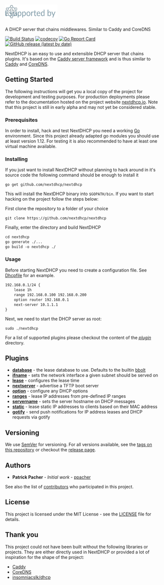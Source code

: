 # <img src="./assets/nextdhcp-logo.svg" alt="NextDHCP" height="45px" width="170px">

A DHCP server that chains middlewares. Similar to Caddy and CoreDNS

[![Build Status](https://travis-ci.com/nextdhcp/nextdhcp.svg?branch=master)](https://travis-ci.com/nextdhcp/nextdhcp)
[![codecov](https://codecov.io/gh/ppacher/dhcp-ng/branch/master/graph/badge.svg)](https://codecov.io/gh/nextdhcp/nextdhcp)
[![Go Report Card](https://goreportcard.com/badge/github.com/nextdhcp/nextdhcp)](https://goreportcard.com/report/github.com/nextdhcp/nextdhcp)
[![GitHub release (latest by date)](https://img.shields.io/github/v/release/nextdhcp/nextdhcp)](https://github.com/nextdhcp/nextdhcp/releases)


NextDHCP is an easy to use and extensible DHCP server that chains plugins. It's based on the [Caddy server framework](https://github.com/caddyserver/caddy/) and is thus similar to [Caddy](https://caddyserver.com/) and [CoreDNS](https://coredns.io/). 

## Getting Started

The following instructions will get you a local copy of the project for development and testing purposes. For production deployments please refer to the documentation hosted on the project website [nextdhcp.io](https://nextdhcp.io). Note that this project is still in early alpha and may not yet be considered stable.

### Prerequisites

In order to install, hack and test NextDHCP you need a working [Go](https://golang.org) environment. Since this project already adapted go modules you should use at least version 1.12. For testing it is also recommended to have
at least one virtual machine available. 

### Installing

If you just want to install NextDHCP without planning to hack around in it's source code the following command should be enough to install it

```
go get github.com/nextdhcp/nextdhcp
```

This will install the NextDHCP binary into `$GOPATH/bin`. If you want to start hacking on the project follow the steps below:

First clone the repository to a folder of your choice

```
git clone https://github.com/nextdhcp/nextdhcp
```

Finally, enter the directory and build NextDHCP

```
cd nextdhcp
go generate ./...
go build -o nextdhcp ./
```

### Usage

Before starting NextDHCP you need to create a configuration file. See [Dhcpfile](./Dhcpfile) for an example.

```
192.168.0.1/24 {
    lease 1h
    range 192.168.0.100 192.168.0.200
    option router 192.168.0.1
    next-server 10.1.1.1
}
```

Next, we need to start the DHCP server as root:

```
sudo ./nextdhcp 
```

For a list of supported plugins please checkout the content of the [*plugin*](./plugin) directory.

## Plugins

- [**database**](./plugin/database) - the lease database to use. Defaults to the builtin [bbolt](https://github.com/etcd-io/bbolt)
- [**ifname**](./plugin/ifname) - sets the network interface a given subnet should be served on
- [**lease**](./plugin/lease) - configures the lease time
- [**nextserver**](./plugin/nextserver) - advertise a TFTP boot server
- [**option**](./plugin/option) - configure any DHCP options
- [**ranges**](./plugin/ranges) - lease IP addresses from pre-defined IP ranges
- [**servername**](./plugin/servername) - sets the server hostname on DHCP messages
- [**static**](./plugin/static) - lease static IP addresses to clients based on their MAC address
- [**gotify**](./plugin/gotify) - send push notifications for IP address leases and DHCP requests via gotify

## Versioning

We use [SemVer](http://semver.org/) for versioning. For all versions available, see the [tags on this repository](https://github.com/nextdhcp/nextdhcp/tags) or checkout the [release page](https://github.com/nextdhcp/nextdhcp/releases).

## Authors

* **Patrick Pacher** - *Initial work* - [ppacher](https://github.com/ppacher)

See also the list of [contributors](https://github.com/nextdhcp/nextdhcp/graphs/contributors) who participated in this project.

## License

This project is licensed under the MIT License - see the [LICENSE](LICENSE) file for details.

## Thank you

This project could not have been built without the following libraries or projects. They are either directly used in NextDHCP or provided a lot of inspiration for the shape of the project:

- [Caddy](https://caddyserver.com)
- [CoreDNS](https://coredns.io)
- [insomniacslk/dhcp](https://github.com/insomniacslk/dhcp)
